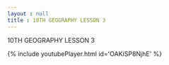 ```yaml
---
layout : null
title : 10TH GEOGRAPHY LESSON 3
---
```


10TH GEOGRAPHY LESSON 3



{% include youtubePlayer.html id='OAKiSP8NjhE' %}
